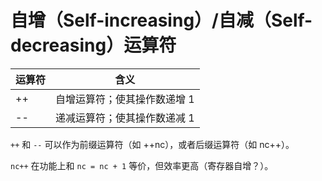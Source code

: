 # 自增（Self-increasing）/自减（Self-decreasing）运算符

| 运算符 | 含义                         |
| ------ | ---------------------------- |
| ++     | 自增运算符；使其操作数递增 1 |
| --     | 递减运算符；使其操作数递减 1 |

`++` 和 `--` 可以作为前缀运算符（如 ++nc），或者后缀运算符（如 nc++）。

`nc++` 在功能上和 `nc = nc + 1` 等价，但效率更高（寄存器自增？）。